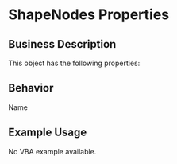 # ShapeNodes Properties

## Business Description
This object has the following properties:

## Behavior
Name

## Example Usage
No VBA example available.